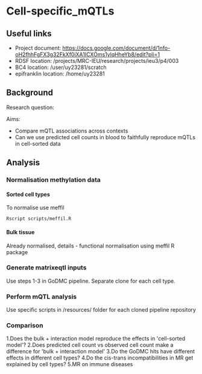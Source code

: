 # Cell-specific_mQTLs

## Useful links

- Project document: https://docs.google.com/document/d/1nfo-oH2fhhFgFX3g32FkXf0iXA1ICXOms1ylqHheYb8/edit?pli=1
- RDSF location: /projects/MRC-IEU/research/projects/ieu3/p4/003
- BC4 location: /user/uy23281/scratch
- epifranklin location: /home/uy23281


## Background

Research question: 

Aims: 

- Compare mQTL associations across contexts
- Can we use predicted cell counts in blood to faithfully reproduce mQTLs in cell-sorted data



## Analysis

### Normalisation methylation data

#### Sorted cell types

To normalise use meffil

```
Rscript scripts/meffil.R
```

#### Bulk tissue

Already normalised, details - functional normalisation using meffil R package 

### Generate matrixeqtl inputs

Use steps 1-3 in GoDMC pipeline. Separate clone for each cell type.

### Perform mQTL analysis 

Use specific scripts in /resources/ folder for each cloned pipeline repository

### Comparison
1.Does the bulk + interaction model reproduce the effects in 'cell-sorted model'?
2.Does predicted cell count vs observed cell count make a difference for 'bulk + interaction model'
3.Do the GoDMC hits have different effects in different cell types?
4.Do the cis-trans incompatibilities in MR get explained by cell types?
5.MR on immune diseases



